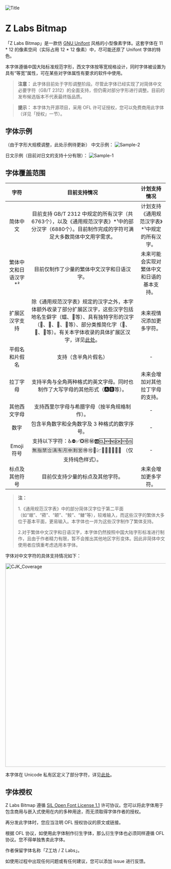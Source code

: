 ![Title](https://github.com/user-attachments/assets/73d855e7-76af-42ce-bd8e-da862a5aae51)
# Z Labs Bitmap
「Z Labs Bitmap」是一款仿 [GNU Unifont](https://www.unifoundry.com/unifont/index.html) 风格的小型像素字体。这套字体在 11 * 12 的像素空间（实际占用 12 * 12 像素）中，尽可能还原了 Unifont 字体的特色。

本字体遵循中国大陆标准规范字形，西文字体按等宽规格设计，同时字体被设置为具有“等宽”属性，可在某些对字体属性有要求的软件中使用。

> **注意：** 此字体目前处于字形调整阶段。尽管此字体已经实现了对简体中文必要字符（GB/T 2312）的全面支持，但仍需对部分字形进行调整。目前的发布候选版本不代表最终版品质。

> **提示：** 本字体为开源项目，采用 OFL 许可证授权，您可以免费商用此字体（详见「授权」一节）。

## 字体示例
（由于字形大规模调整，此处示例待更新）
中文示例：
![Sample-2](https://github.com/user-attachments/assets/a6a15eea-adb1-49a5-b8bc-24d10546c1de)

日文示例（目前对日文的支持十分有限）：
![Sample-1](https://github.com/user-attachments/assets/2ff7acd3-24b3-4860-ab90-323494221366)



## 字体覆盖范围
| 字符  | 目前支持情况  | 计划支持情况  |
| :------------: | :------------: | :------------: |
|  简体中文 | 目前支持 GB/T 2312 中规定的所有汉字（共6763个），以及《通用规范汉字表》*¹中的部分汉字（6880个）。目前制作完成的字符可满足大多数简体中文用字需求。| 计划支持《通用规范汉字表》*¹中规定的所有汉字。  |
| 繁体中文和日语汉字*²  |  目前仅制作了少量的繁体中文汉字和日语汉字。 |  未来可能会实现对繁体中文和日语的基本支持。 |
| 扩展区汉字支持 | 除《通用规范汉字表》规定的汉字之外，本字体额外收录了部分扩展区汉字，这些汉字包括地名生僻字（𧒽、𮀎等）、具有独特字形的汉字（𡆢、𦒹、𫯮、𠛸等）、部分类推简化字（𫛸、𮖱、𮹝等）。有关本字体收录的具体扩展区汉字，详见[此处](https://github.com/Astro-2539/ZLabs-Bitmap/blob/main/docs/Plane2Characters.md)。 | 未来视情况添加更多字符。 |
| 平假名和片假名  |  支持（含半角片假名） | -  |
| 拉丁字母  |  支持半角与全角两种格式的英文字母。同时也制作了大写字母的其他形式（🅰🅱等）。 | 未来会增加对其他拉丁字母的支持。  |
| 其他西文字母  |  支持西里尔字母与希腊字母（按半角规格制作）。 | -  |
|  数字 | 包含半角数字和全角数字及 3 种格式的数字序号。  |  - |
| Emoji 符号  | 支持以下字符：♿⛔✅❎㊗️㊙️🆎🆑🆕🆖🆗🆘🆚🈚️🈯️🈲️🈴️🈵️🈶️🈷️️🈸️🈹️🈺️🉐️🉑️🏧💹🔟🔠🔡🔢🚫🚾 （仅支持纯色样式）。 | -  |
| 标点及其他符号 | 目前仅支持少量的标点及其他字符。 | 未来会增加更多字符。 |

> **注：**
>
> 1.《通用规范汉字表》中的部分简体汉字位于第二平面（如“𤩽”、“𬞟”、“𬱖”、“𩽾”、“𩾌”等），较难输入，而这些汉字的繁体大多位于基本平面，更易输入。本字体也一并为这些汉字制作了繁体支持。
>
> 2.对于繁体中文汉字和日语汉字，本字体仍然按照中国大陆字形标准进行制作，且由于作者精力有限，暂不会推出其他地区字形变体。因此非简体中文使用者应慎重考虑选用本字体。

字体对中文字符的具体支持情况如下：

<img width="640" alt="CJK_Coverage" src="https://github.com/user-attachments/assets/85eeca20-bfae-4bc3-ac37-47847c8b6f8f" />




本字体在 Unicode 私有区定义了部分字符，详见[此处](https://github.com/Astro-2539/ZLabs-Bitmap/blob/main/docs/PUA.md)。




## 字体授权
Z Labs Bitmap 遵循 [SIL Open Font License 1.1](https://openfontlicense.org/open-font-license-official-text/) 许可协议。您可以将此字体用于包含商用与嵌入式使用在内的多种用途，而无须取得字体作者的授权。

再分发此字体时，您应当注明 OFL 授权协议的原文或链接。

根据 OFL 协议，如使用此字体制作衍生字体，那么衍生字体也必须同样遵循 OFL 协议。您不得单独售卖此字体。

作者保留字体名称「Z工坊 / Z Labs」。

如使用过程中出现任何问题或有任何建议，您可以添加 issue 进行反馈。
